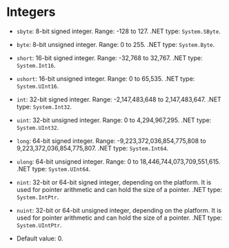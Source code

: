 # Integers

- `sbyte`: 8-bit signed integer. Range: -128 to 127. .NET type: `System.SByte`.
- `byte`: 8-bit unsigned integer. Range: 0 to 255. .NET type: `System.Byte`.
- `short`: 16-bit signed integer. Range: -32,768 to 32,767. .NET type: `System.Int16`.
- `ushort`: 16-bit unsigned integer. Range: 0 to 65,535. .NET type: `System.UInt16`.
- `int`: 32-bit signed integer. Range: -2,147,483,648 to 2,147,483,647. .NET type: `System.Int32`.
- `uint`: 32-bit unsigned integer. Range: 0 to 4,294,967,295. .NET type: `System.UInt32`.
- `long`: 64-bit signed integer. Range: -9,223,372,036,854,775,808 to 9,223,372,036,854,775,807. .NET type: `System.Int64`.
- `ulong`: 64-bit unsigned integer. Range: 0 to 18,446,744,073,709,551,615. .NET type: `System.UInt64`.
- `nint`: 32-bit or 64-bit signed integer, depending on the platform. It is used for pointer arithmetic and can hold the size of a pointer. .NET type: `System.IntPtr`.
- `nuint`: 32-bit or 64-bit unsigned integer, depending on the platform. It is used for pointer arithmetic and can hold the size of a pointer. .NET type: `System.UIntPtr`.

- Default value: 0.
